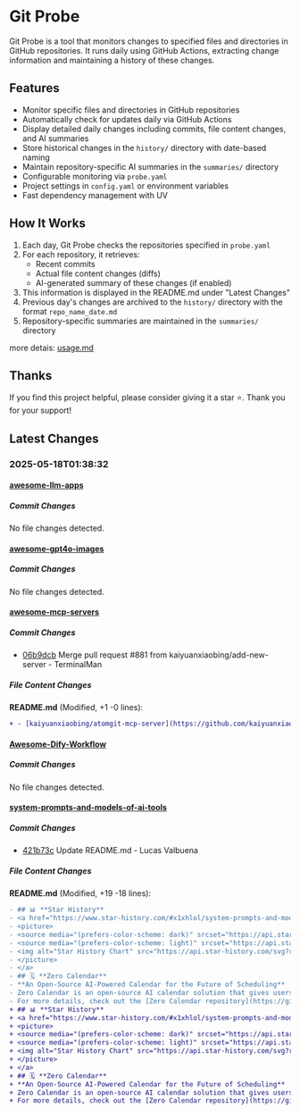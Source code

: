 # Git Probe

Git Probe is a tool that monitors changes to specified files and directories in GitHub repositories. It runs daily using GitHub Actions, extracting change information and maintaining a history of these changes.

## Features

- Monitor specific files and directories in GitHub repositories
- Automatically check for updates daily via GitHub Actions
- Display detailed daily changes including commits, file content changes, and AI summaries
- Store historical changes in the `history/` directory with date-based naming
- Maintain repository-specific AI summaries in the `summaries/` directory
- Configurable monitoring via `probe.yaml`
- Project settings in `config.yaml` or environment variables
- Fast dependency management with UV

## How It Works

1. Each day, Git Probe checks the repositories specified in `probe.yaml`
2. For each repository, it retrieves:
   - Recent commits
   - Actual file content changes (diffs)
   - AI-generated summary of these changes (if enabled)
3. This information is displayed in the README.md under "Latest Changes"
4. Previous day's changes are archived to the `history/` directory with the format `repo_name_date.md`
5. Repository-specific summaries are maintained in the `summaries/` directory

more detais: [usage.md](usage.md)

## Thanks

If you find this project helpful, please consider giving it a star ⭐️. Thank you for your support!


## Latest Changes

### 2025-05-18T01:38:32

#### [awesome-llm-apps](https://github.com/Shubhamsaboo/awesome-llm-apps)

##### Commit Changes

No file changes detected.

#### [awesome-gpt4o-images](https://github.com/jamez-bondos/awesome-gpt4o-images)

##### Commit Changes

No file changes detected.

#### [awesome-mcp-servers](https://github.com/punkpeye/awesome-mcp-servers)

##### Commit Changes

- [06b9dcb](https://github.com/punkpeye/awesome-mcp-servers/commit/06b9dcbc2990f6ba50cceeb7a04b15a84a6cc320) Merge pull request #881 from kaiyuanxiaobing/add-new-server - TerminalMan


##### File Content Changes

**README.md** (Modified, +1 -0 lines):

```diff
+ - [kaiyuanxiaobing/atomgit-mcp-server](https://github.com/kaiyuanxiaobing/atomgit-mcp-server) 📇 ☁️ - Official AtomGit server for integration with repository management, PRs, issues, branches, labels, and more.
```



#### [Awesome-Dify-Workflow](https://github.com/svcvit/Awesome-Dify-Workflow)

##### Commit Changes

No file changes detected.

#### [system-prompts-and-models-of-ai-tools](https://github.com/x1xhlol/system-prompts-and-models-of-ai-tools)

##### Commit Changes

- [421b73c](https://github.com/x1xhlol/system-prompts-and-models-of-ai-tools/commit/421b73c2cc2170210f7a3acdf25d30ebeb39fec6) Update README.md - Lucas Valbuena


##### File Content Changes

**README.md** (Modified, +19 -18 lines):

```diff
- ## 📊 **Star History**
- <a href="https://www.star-history.com/#x1xhlol/system-prompts-and-models-of-ai-tools&Date">
- <picture>
- <source media="(prefers-color-scheme: dark)" srcset="https://api.star-history.com/svg?repos=x1xhlol/system-prompts-and-models-of-ai-tools&type=Date&theme=dark" />
- <source media="(prefers-color-scheme: light)" srcset="https://api.star-history.com/svg?repos=x1xhlol/system-prompts-and-models-of-ai-tools&type=Date" />
- <img alt="Star History Chart" src="https://api.star-history.com/svg?repos=x1xhlol/system-prompts-and-models-of-ai-tools&type=Date" />
- </picture>
- </a>
- ## 🗓️ **Zero Calendar**
- **An Open-Source AI-Powered Calendar for the Future of Scheduling**
- Zero Calendar is an open-source AI calendar solution that gives users the power to manage their schedule intelligently while integrating with external services like Google Calendar and other calendar providers. Our goal is to modernize and improve scheduling through AI agents to truly revolutionize how we manage our time.
- For more details, check out the [Zero Calendar repository](https://github.com/Zero-Calendar/zero-calendar).
+ ## 📊 **Star History**
+ <a href="https://www.star-history.com/#x1xhlol/system-prompts-and-models-of-ai-tools&Date">
+ <picture>
+ <source media="(prefers-color-scheme: dark)" srcset="https://api.star-history.com/svg?repos=x1xhlol/system-prompts-and-models-of-ai-tools&type=Date&theme=dark" />
+ <source media="(prefers-color-scheme: light)" srcset="https://api.star-history.com/svg?repos=x1xhlol/system-prompts-and-models-of-ai-tools&type=Date" />
+ <img alt="Star History Chart" src="https://api.star-history.com/svg?repos=x1xhlol/system-prompts-and-models-of-ai-tools&type=Date" />
+ </picture>
+ </a>
+ ## 🗓️ **Zero Calendar**
+ **An Open-Source AI-Powered Calendar for the Future of Scheduling**
+ Zero Calendar is an open-source AI calendar solution that gives users the power to manage their schedule intelligently while integrating with external services like Google Calendar and other calendar providers. Our goal is to modernize and improve scheduling through AI agents to truly revolutionize how we manage our time.
+ For more details, check out the [Zero Calendar repository](https://github.com/Zero-Calendar/zero-calendar).
```



